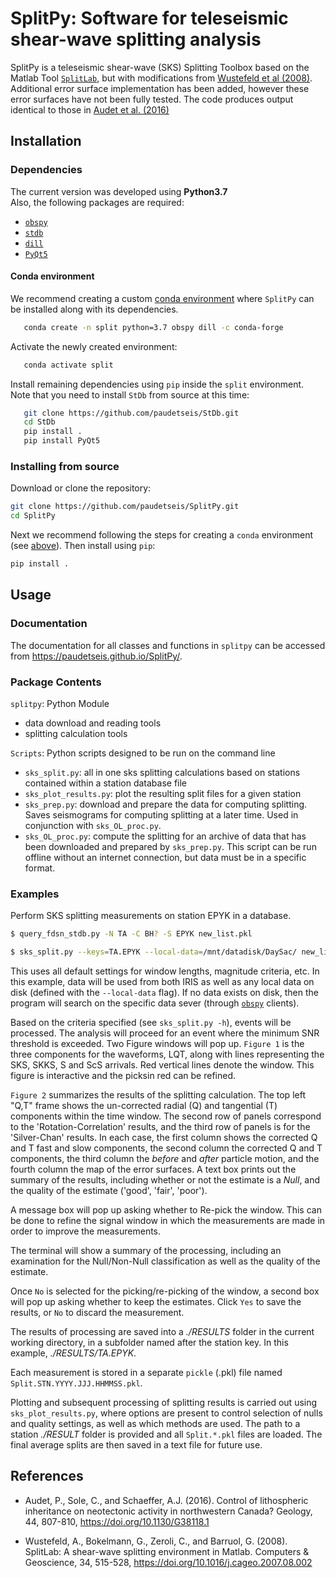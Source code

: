 # SplitPy: Software for teleseismic shear-wave splitting analysis

SplitPy is a teleseismic shear-wave (SKS) Splitting Toolbox based on the 
Matlab Tool [`SplitLab`](http://splitting.gm.univ-montp2.fr), 
but with modifications from [Wustefeld et al (2008)](#references). 
Additional error surface implementation has been added, however these error 
surfaces have not been fully tested. The code produces output identical to
those in [Audet et al. (2016)](#references)

## Installation

### Dependencies

The current version was developed using **Python3.7** \
Also, the following packages are required:

- [`obspy`](https://github.com/obspy/obspy/wiki)
- [`stdb`](https://github.com/paudetseis/StDb)
- [`dill`](https://pypi.org/project/dill/)
- [`PyQt5`](https://pypi.org/project/PyQt5/)

#### Conda environment

We recommend creating a custom 
[conda environment](https://conda.io/docs/user-guide/tasks/manage-environments.html)
where `SplitPy` can be installed along with its dependencies.

```bash
   conda create -n split python=3.7 obspy dill -c conda-forge
```

Activate the newly created environment:

```bash
   conda activate split
```

Install remaining dependencies using `pip` inside the `split` environment. 
Note that you need to install `StDb` from source at this time:

```bash
   git clone https://github.com/paudetseis/StDb.git
   cd StDb
   pip install .
   pip install PyQt5
```

### Installing from source

Download or clone the repository:
```bash
git clone https://github.com/paudetseis/SplitPy.git
cd SplitPy
```

Next we recommend following the steps for creating a `conda` environment 
(see [above](#conda-environment)). Then install using `pip`:

```bash
pip install .
``` 

<!-- .. note::

   Please note, if you are actively working on the code, or making frequent edits, it is advisable
   to perform the pip installation with the ``-e`` flag. This enables an editable installation, where
   symbolic links are used rather than straight copies. This means that any changes made in the
   local folders will be reflected in the packages available on the system.
 -->

## Usage 

### Documentation

The documentation for all classes and functions in `splitpy` can be accessed 
from https://paudetseis.github.io/SplitPy/.

### Package Contents

`splitpy`: Python Module

* data download and reading tools
* splitting calculation tools

`Scripts`: Python scripts designed to be run on the command line
* `sks_split.py`: all in one sks splitting calculations based on stations 
contained within a station database file
* `sks_plot_results.py`: plot the resulting split files for a given station
* `sks_prep.py`: download and prepare the data for computing splitting. Saves 
seismograms for computing splitting at a later time. Used in conjunction with 
`sks_OL_proc.py`.
* `sks_OL_proc.py`: compute the splitting for an archive of data that has been 
downloaded and prepared by `sks_prep.py`. This script can be run offline without 
an internet connection, but data must be in a specific format.


### Examples

Perform SKS splitting measurements on station EPYK in a database.

```bash
$ query_fdsn_stdb.py -N TA -C BH? -S EPYK new_list.pkl

$ sks_split.py --keys=TA.EPYK --local-data=/mnt/datadisk/DaySac/ new_list.pkl
```

This uses all default settings for window lengths, magnitude criteria, etc. 
In this example, data will be used from both IRIS as well as any local data 
on disk (defined with the `--local-data` flag). If no data exists on disk, then 
the program will search on the specific data sever (through 
[`obspy`](https://github.com/obspy/obspy/wiki) clients).

Based on the criteria specified (see `sks_split.py -h`), events will be processed. 
The analysis will proceed for an event where the minimum SNR threshold is exceeded. 
Two Figure windows will pop up. `Figure 1` is the three components for the waveforms, 
LQT, along with lines representing the SKS, SKKS, S and ScS arrivals. Red vertical 
lines denote the window. This figure is interactive and the picksin red can be refined.

`Figure 2` summarizes the results of the splitting calculation. The top left "Q,T" 
frame shows the un-corrected radial (Q) and tangential (T) components within 
the time window. The second 
row of panels correspond to the 'Rotation-Correlation' results, and the third row of 
panels is for the 'Silver-Chan' results. In each case, the first column shows 
the corrected Q and T fast and slow components, the second column the corrected 
Q and T components, the third column the *before* and *after* particle motion, and 
the fourth column the map of the error surfaces. A text box prints out the summary
of the results, including whether or not the estimate is a *Null*, and the quality
of the estimate ('good', 'fair', 'poor').

A message box will pop up asking whether to Re-pick the window. This can be done 
to refine the signal window in which the measurements are made in order to
improve the measurements.

The terminal will show a summary of the processing, including an examination for the 
Null/Non-Null classification as well as the quality of the estimate.

Once `No` is selected for the picking/re-picking of the window, a second box will 
pop up asking whether to keep the estimates. Click `Yes` to save the results, 
or `No` to discard the measurement.

The results of processing are saved into a *./RESULTS* folder in the current working 
directory, in a subfolder named after the station key. In this example, *./RESULTS/TA.EPYK*.

Each measurement is stored in a separate `pickle` (.pkl) file named 
`Split.STN.YYYY.JJJ.HHMMSS.pkl`.

Plotting and subsequent processing of splitting results is carried out using 
`sks_plot_results.py`, where options are present to control selection of nulls 
and quality settings, as well as which methods are used. The path to a station 
*./RESULT* folder is provided and all `Split.*.pkl` files are loaded. The final 
average splits are then saved in a text file for future use.

## References

- Audet, P., Sole, C., and Schaeffer, A.J. (2016). Control of lithospheric
  inheritance on neotectonic activity in northwestern Canada? Geology,
  44, 807-810, https://doi.org/10.1130/G38118.1

- Wustefeld, A., Bokelmann, G., Zeroli, C., and Barruol, G. (2008). SplitLab: 
  A shear-wave splitting environment in Matlab. Computers & Geoscience, 34, 
  515-528, https://doi.org/10.1016/j.cageo.2007.08.002
